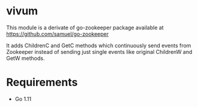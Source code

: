
# vivum

This module is a derivate of go-zookeeper package available at https://github.com/samuel/go-zookeeper

It adds ChildrenC and GetC methods which continuously send events from Zookeeper instead of sending just single events like original ChildrenW and GetW methods.

# Requirements

* Go 1.11
